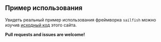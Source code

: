## Пример использования

Увидеть реальный пример использования фреймворка `sailfish` можно изучив [исходный код](https://github.com/ershov-konst/sailfish-docs) этого сайта.

**Pull requests and issues are welcome!**

